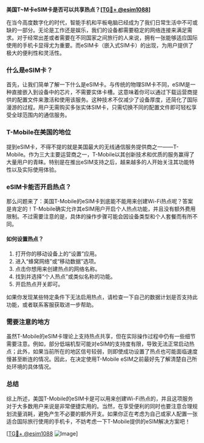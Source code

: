 **美国T~M卡eSIM卡是否可以共享热点？[[TG💪+ @esim1088](https://t.me/s/esim1088)]**

在当今高度数字化的时代，智能手机和平板电脑已经成为了我们日常生活中不可或缺的一部分。无论是工作还是娱乐，我们的设备都需要稳定的网络连接来满足需求。对于经常出差或者需要在不同国家之间旅行的人来说，拥有一张能够适应国际使用的手机卡显得尤为重要。而eSIM卡（嵌入式SIM卡）的出现，为用户提供了极大的便利性和灵活性。

### 什么是eSIM卡？

首先，让我们简单了解一下什么是eSIM卡。与传统的物理SIM卡不同，eSIM是一种直接嵌入到设备中的芯片，不需要实体卡槽。这意味着你可以通过下载运营商提供的配置文件来激活和使用该服务。这种技术不仅减少了设备厚度，还简化了国际漫游的过程。用户无需购买多张实体SIM卡，只需切换不同的配置文件即可轻松享受全球范围内的通信服务。

### T-Mobile在美国的地位

提到eSIM卡，不得不提的就是美国最大的无线通信服务提供商之一——T-Mobile。作为三大主要运营商之一，T-Mobile以其创新技术和优质的服务赢得了大量用户的青睐。特别是在推出eSIM支持之后，越来越多的人开始关注其功能特性以及实际使用体验。

### eSIM卡能否开启热点？

那么问题来了：美国T-Mobile的eSIM卡到底能不能用来创建Wi-Fi热点呢？答案是肯定的！T-Mobile确实允许其eSIM用户开启个人热点功能，并且没有额外费用限制。不过需要注意的是，具体的操作步骤可能会因设备类型和个人套餐而有所不同。

#### 如何设置热点？

1. 打开你的移动设备上的“设置”应用。
2. 进入“蜂窝网络”或“移动数据”选项。
3. 点击你想用来创建热点的网络名称。
4. 找到并选择“个人热点”或类似名称的功能。
5. 开启热点开关即可。

如果你发现某些特定条件下无法启用热点，请检查一下自己的数据计划是否支持此功能，或者联系客服获取进一步帮助。

### 需要注意的地方

虽然T-Mobile的eSIM卡理论上支持热点共享，但在实际操作过程中仍有一些细节需要注意。例如，部分低端机型可能对eSIM的支持度有限，导致无法正常启动热点；此外，如果当前所在的地区信号较弱，则即使成功设置了热点也可能面临速度慢甚至断连的情况。因此，在决定使用T-Mobile eSIM之前最好先了解清楚自己所处环境的具体情况。

### 总结

综上所述，美国T-Mobile的eSIM卡是可以用来创建Wi-Fi热点的，并且这项服务对于大多数用户来说是非常便捷实用的。当然，在享受便利的同时也要注意合理规划流量消耗，避免产生不必要的额外开支。如果你正在考虑为自己或家人配置一张适合国际旅行使用的手机卡，不妨考虑一下T-Mobile提供的eSIM解决方案吧！

[[TG💪+ @esim1088](https://t.me/s/esim1088) ![Image](https://i.postimg.cc/4NQfJmqS/Snipaste-2025-05-13-00-14-12.png)]